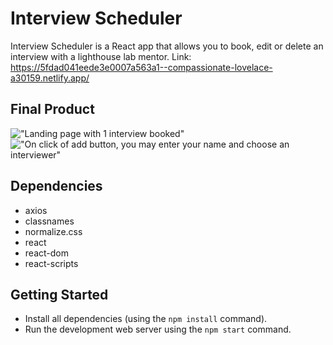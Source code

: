 # Interview Scheduler

Interview Scheduler is a React app that allows you to book, edit or delete an interview with a lighthouse lab mentor.
Link: https://5fdad041eede3e0007a563a1--compassionate-lovelace-a30159.netlify.app/

## Final Product

!["Landing page with 1 interview booked"](https://github.com/aproperzi2/scheduler/blob/master/public/docs/scheduler1.png?raw=true)
!["On click of add button, you may enter your name and choose an interviewer"](https://github.com/aproperzi2/scheduler/blob/master/public/docs/scheduler2.png?raw=true)

## Dependencies

- axios
- classnames
- normalize.css
- react
- react-dom
- react-scripts

## Getting Started

- Install all dependencies (using the `npm install` command).
- Run the development web server using the `npm start` command.